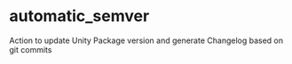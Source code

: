 # automatic_semver
Action to update Unity Package version and generate Changelog based on git commits
